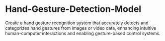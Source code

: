 # Hand-Gesture-Detection-Model
Create a hand gesture recognition system that accurately detects and categorizes hand gestures from images or video data, enhancing intuitive human-computer interactions and enabling gesture-based control systems.
